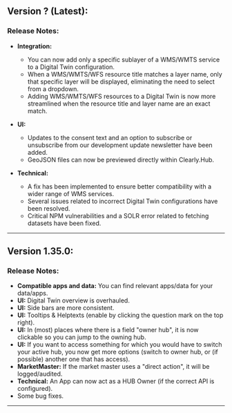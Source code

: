 ## Version ? (Latest):

### Release Notes:

- **Integration:**
    - You can now add only a specific sublayer of a WMS/WMTS service to a Digital Twin configuration.
    - When a WMS/WMTS/WFS resource title matches a layer name, only that specific layer will be displayed, eliminating the need to select from a dropdown.
    - Adding WMS/WMTS/WFS resources to a Digital Twin is now more streamlined when the resource title and layer name are an exact match.

- **UI:**
    - Updates to the consent text and an option to subscribe or unsubscribe from our development update newsletter have been added.
    - GeoJSON files can now be previewed directly within Clearly.Hub.

- **Technical:**
    - A fix has been implemented to ensure better compatibility with a wider range of WMS services.
    - Several issues related to incorrect Digital Twin configurations have been resolved.
    - Critical NPM vulnerabilities and a SOLR error related to fetching datasets have been fixed.

--- 
## Version 1.35.0:

### Release Notes:

* **Compatible apps and data:** You can find relevant apps/data for your data/apps.<br>
* **UI:** Digital Twin overview is overhauled.<br>
* **UI:** Side bars are more consistent.<br>
* **UI:** Tooltips & Helptexts (enable by clicking the question mark on the top right).<br>
* **UI:** In (most) places where there is a field "owner hub", it is now clickable so you can jump to the owning hub.<br>
* **UI:** If you want to access something for which you would have to switch your active hub, you now get more options (switch to owner hub, or (if possible) another one that has access).<br>
* **MarketMaster:** If the market master uses a "direct action", it will be logged/audited.<br>
* **Technical:** An App can now act as a HUB Owner (if the correct API is configured).<br>
* Some bug fixes.<br>

---